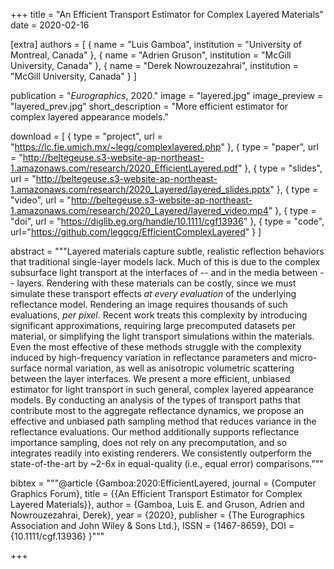 +++
title = "An Efficient Transport Estimator for Complex Layered Materials"
date = 2020-02-16

[extra]
authors = [
    { name = "Luis Gamboa", institution = "University of Montreal, Canada" },
    { name = "Adrien Gruson", institution = "McGill University, Canada" }, 
    { name = "Derek Nowrouzezahrai", institution = "McGill University, Canada" }
]

publication = "*Eurographics*, 2020."
image = "layered.jpg"
image_preview = "layered_prev.jpg"
short_description = "More efficient estimator for complex layered appearance models."

download = [
    { type = "project", url = "https://lc.fie.umich.mx/~legg/complexlayered.php" },
    { type = "paper", url = "http://beltegeuse.s3-website-ap-northeast-1.amazonaws.com/research/2020_EfficientLayered.pdf" },
    { type = "slides", url = "http://beltegeuse.s3-website-ap-northeast-1.amazonaws.com/research/2020_Layered/layered_slides.pptx" },
    { type = "video", url = "http://beltegeuse.s3-website-ap-northeast-1.amazonaws.com/research/2020_Layered/layered_video.mp4" },
    { type = "doi", url = "https://diglib.eg.org/handle/10.1111/cgf13936" },
    { type = "code", url="https://github.com/leggcg/EfficientComplexLayered" }
]

abstract = """Layered materials capture subtle, realistic reflection behaviors that traditional single-layer models lack. Much of this is due to the complex subsurface light transport at the interfaces of -- and in the media between -- layers. Rendering with these materials can be costly, since we must simulate these transport effects _at every evaluation_ of the underlying reflectance model. Rendering an image requires thousands of such evaluations, _per pixel_. Recent work treats this complexity by introducing significant approximations, requiring large precomputed datasets per material, or simplifying the light transport simulations within the materials. Even the most effective of these methods struggle with the complexity induced by high-frequency variation in reflectance parameters and micro-surface normal variation, as well as anisotropic volumetric scattering between the layer interfaces. We present a more efficient, unbiased estimator for light transport in such general, complex layered appearance models. By conducting an analysis of the types of transport paths that contribute most to the aggregate reflectance dynamics, we propose an effective and unbiased path sampling method that reduces variance in the reflectance evaluations. Our method additionally supports reflectance importance sampling, does not rely on any precomputation, and so integrates readily into existing renderers. We consistently outperform the state-of-the-art by ~2-6x in equal-quality (i.e., equal error) comparisons."""

bibtex = """@article {Gamboa:2020:EfficientLayered,
    journal = {Computer Graphics Forum},
    title = {{An Efficient Transport Estimator for Complex Layered Materials}},
    author = {Gamboa, Luis E. and Gruson, Adrien and Nowrouzezahrai, Derek},
    year = {2020},
    publisher = {The Eurographics Association and John Wiley & Sons Ltd.},
    ISSN = {1467-8659},
    DOI = {10.1111/cgf.13936}
}"""

+++

